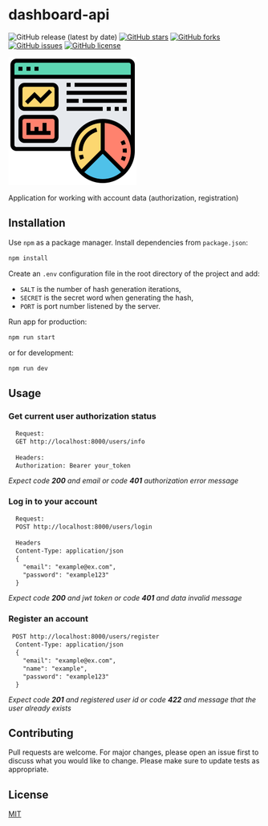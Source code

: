 # dashboard-api 

![GitHub release (latest by date)](https://img.shields.io/github/v/release/everman32/dashboard-api) [![GitHub stars](https://img.shields.io/github/stars/everman32/dashboard-api)](https://github.com/everman32/dashboard-api/stargazers) [![GitHub forks](https://img.shields.io/github/forks/everman32/dashboard-api)](https://github.com/everman32/dashboard-api/network) [![GitHub issues](https://img.shields.io/github/issues/everman32/dashboard-api)](https://github.com/everman32/dashboard-api/issues) [![GitHub license](https://img.shields.io/github/license/everman32/dashboard-api)](https://github.com/everman32/dashboard-api)

![logo](docs/logo.png)

Application for working with account data (authorization, registration)

## Installation

Use `npm` as a package manager. Install dependencies from `package.json`:
```bash
npm install
```

Create an `.env` configuration file in the root directory of the project and add:
* `SALT` is the number of hash generation iterations,
* `SECRET` is the secret word when generating the hash,
* `PORT` is port number listened by the server.

Run app for production:
```bash
npm run start
```
or for development:
```bash
npm run dev
```

## Usage

### Get current user authorization status
```http
  Request:
  GET http://localhost:8000/users/info

  Headers:
  Authorization: Bearer your_token
```
*Expect code **200** and email or code **401** authorization error message*

### Log in to your account
```http
  Request:
  POST http://localhost:8000/users/login

  Headers
  Content-Type: application/json
  {
    "email": "example@ex.com",
    "password": "example123"
  }
```
*Expect code **200** and jwt token or code **401** and data invalid message*

### Register an account
```http
 POST http://localhost:8000/users/register
  Content-Type: application/json
  { 
    "email": "example@ex.com",
    "name": "example",
    "password": "example123" 
  }
```
*Expect code **201** and registered user id or code **422** and message that the user already exists*

## Contributing
Pull requests are welcome. For major changes, please open an issue first to discuss what you would like to change.
Please make sure to update tests as appropriate.

## License
[MIT](https://choosealicense.com/licenses/mit/)